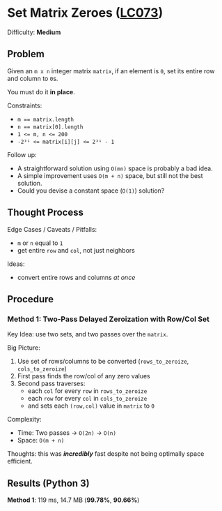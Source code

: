 # Set Matrix Zeroes ([LC073](https://leetcode.com/problems/set-matrix-zeroes/))
Difficulty: **Medium**

## Problem

Given an `m x n` integer matrix `matrix`, if an element is `0`, set its entire row and column to `0`s.

You must do it **in place**.

Constraints:
- `m == matrix.length`
- `n == matrix[0].length`
- `1 <= m, n <= 200`
- `-2³¹ <= matrix[i][j] <= 2³¹ - 1`

Follow up:
- A straightforward solution using `O(mn)` space is probably a bad idea.
- A simple improvement uses `O(m + n)` space, but still not the best solution.
- Could you devise a constant space (`O(1)`) solution?

## Thought Process

Edge Cases / Caveats / Pitfalls:
- `m` or `n` equal to `1`
- get entire `row` and `col`, not just neighbors

Ideas:
- convert entire rows and columns *at once*

## Procedure

### Method 1: Two-Pass Delayed Zeroization with Row/Col Set

Key Idea: use two sets, and two passes over the `matrix`.

Big Picture:
1. Use set of rows/columns to be converted (`rows_to_zeroize`, `cols_to_zeroize`)
2. First pass finds the row/col of any zero values
3. Second pass traverses:
    - each `col` for every `row` in `rows_to_zeroize`
    - each `row` for every `col` in `cols_to_zeroize`
    - and sets each `(row,col)` value in `matrix` to `0`

Complexity:
- Time: Two passes -> `O(2n)` -> `O(n)`
- Space: `O(m + n)`

Thoughts: this was ***incredibly*** fast despite not being optimally space efficient.

## Results (Python 3)

**Method 1**:  119 ms, 14.7 MB (**99.78%**, **90.66%**)
